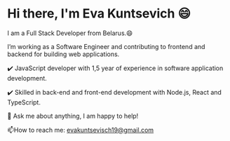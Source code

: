 # Hi there, I'm Eva Kuntsevich  😄 

I am a Full Stack Developer from Belarus.😄 

 I’m working as a Software Engineer and contributing to frontend and backend for building web applications.

   ✔️ JavaScript developer with 1,5 year of experience in software application development.

   ✔️ Skilled in back-end and front-end development with Node.js, React and TypeScript.


💬 Ask me about anything, I am happy to help!

📫How to reach me: evakuntsevisch19@gmail.com



